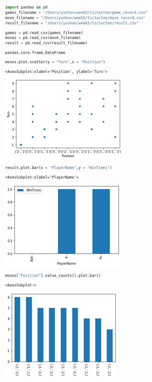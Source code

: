 ```python
import pandas as pd
games_filename = "/Users/yunhan/week5/tictactoe/game_record.csv"
move_filename = "/Users/yunhan/week5/tictactoe/move_record.csv"
result_filename = "/Users/yunhan/week5/tictactoe/result.csv"
```


```python
games = pd.read_csv(games_filename)
moves = pd.read_csv(move_filename)
result = pd.read_csv(result_filename)
```




    pandas.core.frame.DataFrame




```python
moves.plot.scatter(y = "Turn",x = "Position")
```




    <AxesSubplot:xlabel='Position', ylabel='Turn'>




    
![png](output_2_1.png)
    



```python
result.plot.bar(x = "PlayerName",y = "WinTimes")
```




    <AxesSubplot:xlabel='PlayerName'>




    
![png](output_3_1.png)
    



```python
moves["Position"].value_counts().plot.bar()
```




    <AxesSubplot:>




    
![png](output_4_1.png)
    


